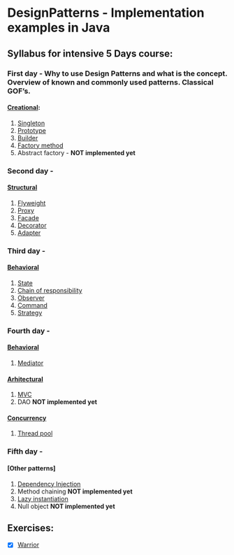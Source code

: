 # DesignPatterns - Implementation examples in Java

## Syllabus for intensive 5 Days course: 

### First day - Why to use Design Patterns and what is the concept.  Overview of known and commonly used patterns. Classical GOF’s.
#### [Creational](https://github.com/gal-yedidovich/DesignPatterns/tree/master/Examples/src/gof/creational): 
  1. [Singleton](https://github.com/gal-yedidovich/DesignPatterns/tree/master/Examples/src/gof/creational/singleton)
  2. [Prototype](https://github.com/gal-yedidovich/DesignPatterns/tree/master/Examples/src/gof/creational/prototype)
  3. [Builder](https://github.com/gal-yedidovich/DesignPatterns/tree/master/Examples/src/gof/creational/builder)
  4. [Factory method](https://github.com/gal-yedidovich/DesignPatterns/tree/master/Examples/src/gof/creational/factory_method)
  5. Abstract factory - **NOT implemented yet**
  
### Second day - 
####  [Structural](https://github.com/gal-yedidovich/DesignPatterns/tree/master/Examples/src/gof/structural)
  1. [Flyweight](https://github.com/gal-yedidovich/DesignPatterns/tree/master/Examples/src/gof/structural/flyweight)
  2. [Proxy](https://github.com/gal-yedidovich/DesignPatterns/tree/master/Examples/src/gof/structural/proxy)
  3. [Facade](https://github.com/gal-yedidovich/DesignPatterns/tree/master/Examples/src/gof/structural/facade)
  4. [Decorator](https://github.com/gal-yedidovich/DesignPatterns/tree/master/Examples/src/gof/structural/decorator)
  5. [Adapter](https://github.com/gal-yedidovich/DesignPatterns/tree/master/Examples/src/gof/structural/adapter)
  
### Third day -
####  [Behavioral](https://github.com/gal-yedidovich/DesignPatterns/tree/master/Examples/src/gof/behavior) 
  1. [State](https://github.com/gal-yedidovich/DesignPatterns/tree/master/Examples/src/gof/behavior/state)
  2. [Chain of responsibility](https://github.com/gal-yedidovich/DesignPatterns/tree/master/Examples/src/gof/behavior/chain_of_responsibility)
  3. [Observer](https://github.com/gal-yedidovich/DesignPatterns/tree/master/Examples/src/gof/behavior/observer)
  4. [Command](https://github.com/gal-yedidovich/DesignPatterns/tree/master/Examples/src/gof/behavior/command)
  5. [Strategy](https://github.com/gal-yedidovich/DesignPatterns/tree/master/Examples/src/gof/behavior/strategy)
  
### Fourth day - 
#### [Behavioral](https://github.com/gal-yedidovich/DesignPatterns/tree/master/Examples/src/gof/behavior) 
  1. [Mediator](https://github.com/gal-yedidovich/DesignPatterns/tree/master/Examples/src/gof/behavior/mediator)
#### [Arhitectural](https://github.com/gal-yedidovich/DesignPatterns/tree/master/Examples/src/architectual_patterns)
  1. [MVC](https://github.com/gal-yedidovich/DesignPatterns/tree/master/Examples/src/architectual_patterns/mvc_student)
  2. DAO **NOT implemented yet**
#### [Concurrency](https://github.com/gal-yedidovich/DesignPatterns/tree/master/Examples/src/concurrency_patterns/)
  1. [Thread pool](https://github.com/gal-yedidovich/DesignPatterns/tree/master/Examples/src/concurrency_patterns/thread_pool)
  
### Fifth day - 
#### [Other patterns]
  1. [Dependency Injection](https://github.com/gal-yedidovich/DesignPatterns/tree/master/Examples/src/other_patterns/dependency_injection)
  2. Method chaining **NOT implemented yet**
  3. [Lazy instantiation](https://github.com/gal-yedidovich/DesignPatterns/tree/master/Examples/src/other_patterns/lazy_loading)
  4. Null object **NOT implemented yet**


## Exercises:

- [X] [Warrior](https://github.com/gal-yedidovich/DesignPatterns/tree/master/Exercises/src/main_exercises/warrior_team)

